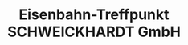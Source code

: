 ---
title: "Eisenbahn-Treffpunkt SCHWEICKHARDT GmbH"
url: /waiblingen/eisenbahn-treffpunkt-schweickhardt-gmbh/
shop: Spielzeug
---
